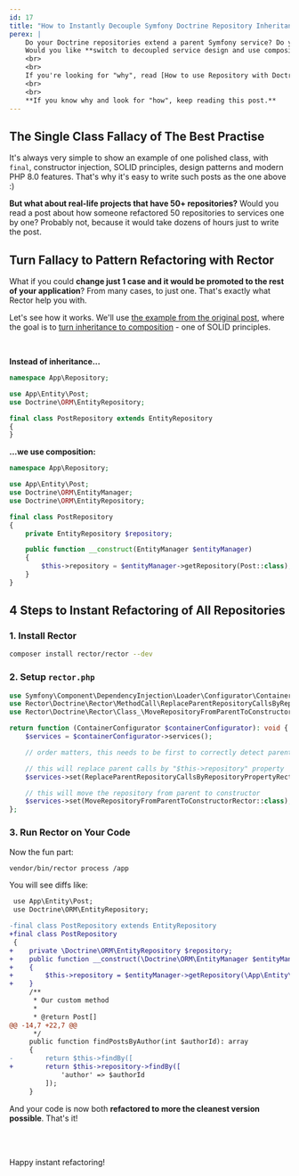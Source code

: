 ```yaml
---
id: 17
title: "How to Instantly Decouple Symfony Doctrine Repository Inheritance to Clean Composition"
perex: |
    Do your Doctrine repositories extend a parent Symfony service? Do you use magic methods of parent `Doctrine\ORM\EntityRepository`?
    Would you like **switch to decoupled service design and use composition over inheritance**?
    <br>
    <br>
    If you're looking for "why", read [How to use Repository with Doctrine as Service in Symfony](https://tomasvotruba.com/blog/2017/10/16/how-to-use-repository-with-doctrine-as-service-in-symfony/).
    <br>
    <br>
    **If you know why and look for "how", keep reading this post.**
---
```


## The Single Class Fallacy of The Best Practise

It's always very simple to show an example of one polished class, with `final`, constructor injection, SOLID principles, design patterns and modern PHP 8.0 features. That's why it's easy to write such posts as the one above :)

**But what about real-life projects that have 50+ repositories?** Would you read a post about how someone refactored 50 repositories to services one by one? Probably not, because it would take dozens of hours just to write the post.

## Turn Fallacy to Pattern Refactoring with Rector

What if you could **change just 1 case and it would be promoted to the rest of your application**? From many cases, to just one. That's exactly what Rector help you with.

Let's see how it works. We'll use [the example from the original post](https://tomasvotruba.com/blog/2017/10/16/how-to-use-repository-with-doctrine-as-service-in-symfony/#how-to-make-this-better-with-symfony-3-3), where the goal is to [turn inheritance to composition](https://github.com/jupeter/clean-code-php#prefer-composition-over-inheritance) - one of SOLID principles.

<br>

**Instead of inheritance...**

```php
namespace App\Repository;

use App\Entity\Post;
use Doctrine\ORM\EntityRepository;

final class PostRepository extends EntityRepository
{
}
```

**...we use composition:**

```php
namespace App\Repository;

use App\Entity\Post;
use Doctrine\ORM\EntityManager;
use Doctrine\ORM\EntityRepository;

final class PostRepository
{
    private EntityRepository $repository;

    public function __construct(EntityManager $entityManager)
    {
        $this->repository = $entityManager->getRepository(Post::class);
    }
}
```


## 4 Steps to Instant Refactoring of All Repositories

### 1. Install Rector

```bash
composer install rector/rector --dev
```

### 2. Setup `rector.php`

```php
use Symfony\Component\DependencyInjection\Loader\Configurator\ContainerConfigurator;
use Rector\Doctrine\Rector\MethodCall\ReplaceParentRepositoryCallsByRepositoryPropertyRector;
use Rector\Doctrine\Rector\Class_\MoveRepositoryFromParentToConstructorRector;

return function (ContainerConfigurator $containerConfigurator): void {
    $services = $containerConfigurator->services();

    // order matters, this needs to be first to correctly detect parent repository

    // this will replace parent calls by "$this->repository" property
    $services->set(ReplaceParentRepositoryCallsByRepositoryPropertyRector::class);

    // this will move the repository from parent to constructor
    $services->set(MoveRepositoryFromParentToConstructorRector::class);
};
```

### 3. Run Rector on Your Code

Now the fun part:

```bash
vendor/bin/rector process /app
```

You will see diffs like:

```diff
 use App\Entity\Post;
 use Doctrine\ORM\EntityRepository;

-final class PostRepository extends EntityRepository
+final class PostRepository
 {
+    private \Doctrine\ORM\EntityRepository $repository;
+    public function __construct(\Doctrine\ORM\EntityManager $entityManager)
+    {
+        $this->repository = $entityManager->getRepository(\App\Entity\Post::class);
+    }
     /**
      * Our custom method
      *
      * @return Post[]
@@ -14,7 +22,7 @@
      */
     public function findPostsByAuthor(int $authorId): array
     {
-        return $this->findBy([
+        return $this->repository->findBy([
             'author' => $authorId
         ]);
     }
```

And your code is now both **refactored to more the cleanest version possible**. That's it!

<br><br>

Happy instant refactoring!
